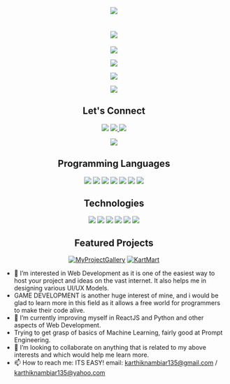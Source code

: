 <div align="center">
  <img src="https://capsule-render.vercel.app/api?type=waving&color=gradient&height=200&section=header&text=Karthik%20Nambiar&fontSize=80&fontAlignY=35&animation=twinkling&fontColor=ffffff" />
</div>  

<h1 align="center">
  <img src="https://readme-typing-svg.herokuapp.com/?lines=Hello,+World!+👋;I'm+a+Full-Stack+Developer;Passionate+about+Learning+%26+Gaming;Welcome+to+my+profile!&center=true&size=30&width=800&height=80&vCenter=true">
</h1>  

<div align="center">

<p align="center">
  <img src="https://github-readme-stats.vercel.app/api?username=KarthikNambiar135&show_icons=true&theme=radical&hide_border=true&bg_color=0D1117&title_color=F85D7F&icon_color=F85D7F&text_color=FFFFFF&count_private=true" />
</p>

<p align="center">
  <img src="https://github-readme-streak-stats.herokuapp.com/?user=KarthikNambiar135&theme=radical&hide_border=true&background=0D1117&stroke=F85D7F&ring=F85D7F&fire=F85D7F&currStreakLabel=FFFFFF" />
</p>

<p align="center">
  <img src="https://github-readme-stats.vercel.app/api/top-langs/?username=KarthikNambiar135&layout=compact&theme=radical&hide_border=true&bg_color=0D1117&title_color=F85D7F&text_color=FFFFFF" />
</p>

<p align="center">
  <img src="https://github-readme-activity-graph.vercel.app/graph?username=KarthikNambiar135&theme=react-dark&hide_border=true&bg_color=0D1117&color=F85D7F&line=F85D7F&point=FFFFFF" />
</p>

</div>


<h2 align="center">Let's Connect</h2>

<p align="center">
  <img src="https://img.shields.io/badge/💻_Full--Stack_Developer-purple?style=for-the-badge&logoColor=white" />
  <a href="mailto:karthiknambiar135@gmail.com">
    <img src="https://img.shields.io/badge/📧_Email-karthiknambiar135@gmail.com-EA4335?style=for-the-badge&logo=gmail&logoColor=white" />
  </a>
  <a href="https://www.linkedin.com/in/karthik-nambiar-739957289/">
    <img src="https://img.shields.io/badge/💼_LinkedIn-Karthik_Nambiar-0A66C2?style=for-the-badge&logo=linkedin&logoColor=white" />
  </a>
</p>


<p align="center">
  <img src="https://komarev.com/ghpvc/?username=KarthikNambiar135&color=blueviolet&style=for-the-badge&label=Profile+Views" />
</p>

<div align="center">

<h2 align="center">Programming Languages</h2>

<p align="center">
  <img src="https://img.shields.io/badge/C-00599C?style=for-the-badge&logo=c&logoColor=white" />
  <img src="https://img.shields.io/badge/C++-00599C?style=for-the-badge&logo=cplusplus&logoColor=white" />
  <img src="https://img.shields.io/badge/Java-ED8B00?style=for-the-badge&logo=openjdk&logoColor=white" />
  <img src="https://img.shields.io/badge/HTML5-E34F26?style=for-the-badge&logo=html5&logoColor=white" />
  <img src="https://img.shields.io/badge/CSS3-1572B6?style=for-the-badge&logo=css3&logoColor=white" />
  <img src="https://img.shields.io/badge/JavaScript-F7DF1E?style=for-the-badge&logo=JavaScript&logoColor=black" />
  <img src="https://img.shields.io/badge/Python-3776AB?style=for-the-badge&logo=python&logoColor=white" />
</p>

<h2 align="center">Technologies</h2>

<p align="center">
  <img src="https://img.shields.io/badge/Node.js-43853D?style=for-the-badge&logo=node.js&logoColor=white" />
  <img src="https://img.shields.io/badge/React-20232A?style=for-the-badge&logo=react&logoColor=61DAFB" />
  <img src="https://img.shields.io/badge/Express.js-404D59?style=for-the-badge&logo=express&logoColor=white" />
  <img src="https://img.shields.io/badge/MongoDB-4EA94B?style=for-the-badge&logo=mongodb&logoColor=white" />
  <img src="https://img.shields.io/badge/Tailwind_CSS-38B2AC?style=for-the-badge&logo=tailwind-css&logoColor=white" />
  <img src="https://img.shields.io/badge/Ollama-000000?style=for-the-badge&logo=ollama&logoColor=white" />
</p>

</div>


<div align="center">
  
## Featured Projects
  
[![MyProjectGallery](https://github-readme-stats.vercel.app/api/pin/?username=KarthikNambiar135&repo=MyProjectGallery&theme=radical&hide_border=true&bg_color=0D1117)](https://github.com/KarthikNambiar135/MyProjectGallery)
[![KartMart](https://github-readme-stats.vercel.app/api/pin/?username=KarthikNambiar135&repo=KartMart&theme=radical&hide_border=true&bg_color=0D1117)](https://github.com/KarthikNambiar135/KartMart)

</div>




- 👀 I’m interested in Web Development as it is one of the easiest way to host your project and ideas on the vast internet. It also helps me in designing various UI/UX Models.
- GAME DEVELOPMENT is another huge interest of mine, and i would be glad to learn more in this field as it allows a free world for programmers to make their code alive.
- 🌱 I’m currently improving myself in ReactJS and Python and other aspects of Web Development.
- Trying to get grasp of basics of Machine Learning, fairly good at Prompt Engineering.
- 💞️ I’m looking to collaborate on anything that is related to my above interests and which would help me learn more.
- 📫 How to reach me: ITS EASY! email: karthiknambiar135@gmail.com / karthiknambiar135@yahoo.com
<!--- ⚡ Fun fact: --->

<!---
KarthikNambiar135/KarthikNambiar135 is a ✨ special ✨ repository because its `README.md` (this file) appears on your GitHub profile.
You can click the Preview link to take a look at your changes.
--->
